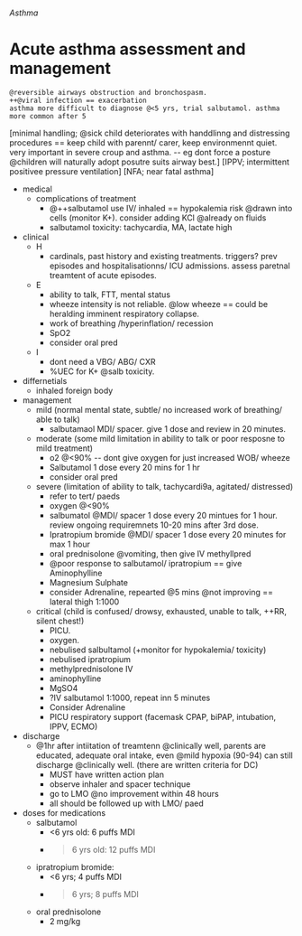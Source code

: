###### Asthma



# Acute asthma assessment and management
    @reversible airways obstruction and bronchospasm. 
    ++@viral infection == exacerbation
    asthma more difficult to diagnose @<5 yrs, trial salbutamol. asthma more common after 5 
[minimal handling; @sick child deteriorates with handdlinng and distressing procedures == keep child with parennt/ carer, keep environmennt quiet. very important in severe croup and asthma. -- eg dont force a posture @children will naturally adopt posutre suits airway best.]
[IPPV; intermittent positivee pressure ventilation]
[NFA; near fatal asthma]
- medical
    + complications of treatment
        * @++salbutamol use IV/ inhaled == hypokalemia risk @drawn into cells (monitor K+). consider adding KCl @already on fluids
        * salbutamol toxicity: tachycardia, MA, lactate high
- clinical  
    + H
        * cardinals, past history and existing treatments. triggers? prev episodes and hospitalisationns/ ICU admissions. assess paretnal treamtent of acute episodes.
    + E
        * ability to talk, FTT, mental status
        * wheeze intensity is not reliable. @low wheeze == could be heralding imminent respiratory collapse.
        * work of breathing /hyperinflation/ recession
        * SpO2
        * consider oral pred
    - I
        + dont need a VBG/ ABG/ CXR
        + %UEC for K+ @salb toxicity.
- differnetials
    + inhaled foreign body
- management
    + mild (normal mental state, subtle/ no increased work of breathing/ able to talk)
        * salbutamaol MDI/ spacer. give 1 dose and review in 20 minutes.
    + moderate (some mild limitation in ability to talk or poor resposne to mild treatment)
        * o2 @<90% -- dont give oxygen for just increased WOB/ wheeze
        * Salbutamol 1 dose every 20 mins for 1 hr
        * consider oral pred
    + severe (limitation of ability to talk, tachycardi9a, agitated/ distressed)
        * refer to tert/ paeds
        * oxygen @<90%
        * salbumatol @MDI/ spacer 1 dose every 20 mintues for 1 hour. review ongoing requiremnets 10-20 mins after 3rd dose. 
        * Ipratropium bromide @MDI/ spacer 1 dose every 20 minutes for max 1 hour
        * oral prednisolone @vomiting, then give IV methyllpred
        * @poor response to salbutamol/ ipratropium == give Aminophylline
        * Magnesium Sulphate 
        * consider Adrenaline, repearted @5 mins @not improving == lateral thigh 1:1000 
    + critical (child is confused/ drowsy, exhausted, unable to talk, ++RR, silent chest!)
        * PICU.
        * oxygen. 
        * nebulised salbultamol (+monitor for hypokalemia/ toxicity)
        * nebulised ipratropium 
        * methylprednisolone IV
        * aminophylline
        * MgSO4
        * ?IV salbutamol 1:1000, repeat inn 5 minutes
        * Consider Adrenaline
        * PICU respiratory support (facemask CPAP, biPAP, intubation, IPPV, ECMO)
- discharge
    + @1hr after intiitation of treamtenn @clinically well, parents are educated, adequate oral intake, even @mild hypoxia (90-94) can still discharge @clinically well. (there are written criteria for DC)
        * MUST have written action plan
        * observe inhaler and spacer technique
        * go to LMO @no improvement within 48 hours
        * all should be followed up with LMO/ paed
- doses for medications
    + salbutamol
        * <6 yrs old: 6 puffs MDI
        * >6 yrs old: 12 puffs MDI
    + ipratropium bromide:
        * <6 yrs; 4 puffs MDI
        * >6 yrs; 8 puffs MDI
    + oral prednisolone
        * 2 mg/kg